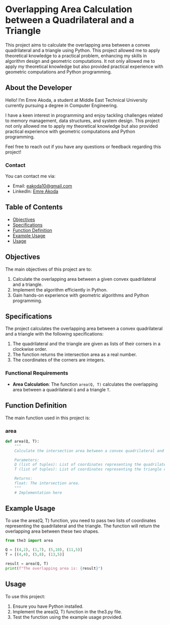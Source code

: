 # Overlapping Area Calculation between a Quadrilateral and a Triangle

This project aims to calculate the overlapping area between a convex quadrilateral and a triangle using Python. This project allowed me to apply theoretical knowledge to a practical problem, enhancing my skills in algorithm design and geometric computations. It not only allowed me to apply my theoretical knowledge but also provided practical experience with geometric computations and Python programming.

## About the Developer
Hello! I’m Emre Akoda, a student at Middle East Technical University currently pursuing a degree in Computer Engineering.

I have a keen interest in programming and enjoy tackling challenges related to memory management, data structures, and system design. This project not only allowed me to apply my theoretical knowledge but also provided practical experience with geometric computations and Python programming.

Feel free to reach out if you have any questions or feedback regarding this project!

### Contact
You can contact me via:

- Email: eakoda10@gmail.com
- LinkedIn: [Emre Akoda](https://www.linkedin.com/in/emre-akoda-b07b36248)

## Table of Contents
- [Objectives](#objectives)
- [Specifications](#specifications)
- [Function Definition](#function-definition)
- [Example Usage](#example-usage)
- [Usage](#usage)

## Objectives
The main objectives of this project are to:
1. Calculate the overlapping area between a given convex quadrilateral and a triangle.
2. Implement the algorithm efficiently in Python.
3. Gain hands-on experience with geometric algorithms and Python programming.

## Specifications
The project calculates the overlapping area between a convex quadrilateral and a triangle with the following specifications:
1. The quadrilateral and the triangle are given as lists of their corners in a clockwise order.
2. The function returns the intersection area as a real number.
3. The coordinates of the corners are integers.

### Functional Requirements
- **Area Calculation**: The function `area(Q, T)` calculates the overlapping area between a quadrilateral `Q` and a triangle `T`.

## Function Definition
The main function used in this project is:

### area
```python
def area(Q, T):
    """
    Calculate the intersection area between a convex quadrilateral and a triangle.

    Parameters:
    Q (list of tuples): List of coordinates representing the quadrilateral corners.
    T (list of tuples): List of coordinates representing the triangle corners.

    Returns:
    float: The intersection area.
    """
    # Implementation here
```
## Example Usage
To use the area(Q, T) function, you need to pass two lists of coordinates representing the quadrilateral and the triangle. The function will return the overlapping area between these two shapes.
```python
from the3 import area

Q = [(4,2), (1,7), (5,10), (11,5)]
T = [(4,4), (5,8), (13,5)]

result = area(Q, T)
print(f"The overlapping area is: {result}")
```

## Usage
To use this project:

1. Ensure you have Python installed.
2. Implement the area(Q, T) function in the the3.py file.
3. Test the function using the example usage provided.
